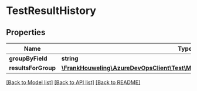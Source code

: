 # TestResultHistory

## Properties
Name | Type | Description | Notes
------------ | ------------- | ------------- | -------------
**groupByField** | **string** |  | [optional] 
**resultsForGroup** | [**\FrankHouweling\AzureDevOpsClient\Test\Model\TestResultHistoryDetailsForGroup[]**](TestResultHistoryDetailsForGroup.md) |  | [optional] 

[[Back to Model list]](../README.md#documentation-for-models) [[Back to API list]](../README.md#documentation-for-api-endpoints) [[Back to README]](../README.md)


